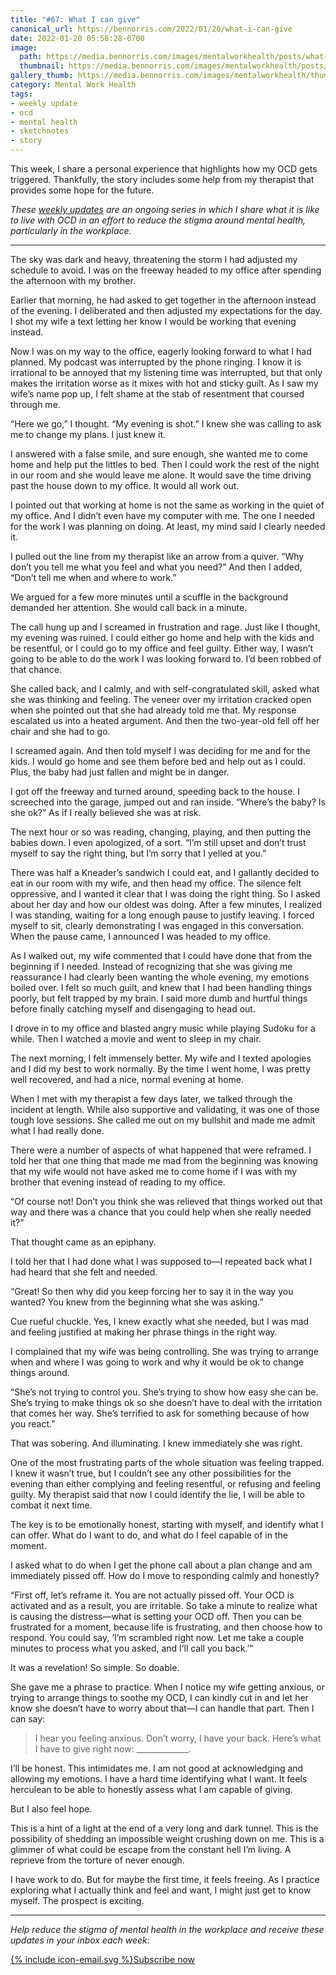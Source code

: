 ```yaml
---
title: "#67: What I can give"
canonical_url: https://bennorris.com/2022/01/20/what-i-can-give
date: 2022-01-20 05:58:28-0700
image: 
  path: https://media.bennorris.com/images/mentalworkhealth/posts/what-i-can-give.jpg
  thumbnail: https://media.bennorris.com/images/mentalworkhealth/posts/thumbnails/what-i-can-give.jpg
gallery_thumb: https://media.bennorris.com/images/mentalworkhealth/thumbs/what-i-can-give.jpg
category: Mental Work Health
tags:
- weekly update
- ocd
- mental health
- sketchnotes
- story
---
```


This week, I share a personal experience that highlights how my OCD gets triggered. Thankfully, the story includes some help from my therapist that provides some hope for the future.

_These [weekly updates](https://bennorris.com/tags/weekly-update/) are an ongoing series in which I share what it is like to live with OCD in an effort to reduce the stigma around mental health, particularly in the workplace._

***

The sky was dark and heavy, threatening the storm I had adjusted my schedule to avoid. I was on the freeway headed to my office after spending the afternoon with my brother.

Earlier that morning, he had asked to get together in the afternoon instead of the evening. I deliberated and then adjusted my expectations for the day. I shot my wife a text letting her know I would be working that evening instead.

Now I was on my way to the office, eagerly looking forward to what I had planned. My podcast was interrupted by the phone ringing. I know it is irrational to be annoyed that my listening time was interrupted, but that only makes the irritation worse as it mixes with hot and sticky guilt. As I saw my wife’s name pop up, I felt shame at the stab of resentment that coursed through me.

“Here we go,” I thought. “My evening is shot.” I knew she was calling to ask me to change my plans. I just knew it.

I answered with a false smile, and sure enough, she wanted me to come home and help put the littles to bed. Then I could work the rest of the night in our room and she would leave me alone. It would save the time driving past the house down to my office. It would all work out.

I pointed out that working at home is not the same as working in the quiet of my office. And I didn’t even have my computer with me. The one I needed for the work I was planning on doing. At least, my mind said I clearly needed it.

I pulled out the line from my therapist like an arrow from a quiver. “Why don’t you tell me what you feel and what you need?” And then I added, “Don’t tell me when and where to work.”

We argued for a few more minutes until a scuffle in the background demanded her attention. She would call back in a minute.

The call hung up and I screamed in frustration and rage. Just like I thought, my evening was ruined. I could either go home and help with the kids and be resentful, or I could go to my office and feel guilty. Either way, I wasn’t going to be able to do the work I was looking forward to. I’d been robbed of that chance.

She called back, and I calmly, and with self-congratulated skill, asked what she was thinking and feeling. The veneer over my irritation cracked open when she pointed out that she had already told me that. My response escalated us into a heated argument. And then the two-year-old fell off her chair and she had to go.

I screamed again. And then told myself I was deciding for me and for the kids. I would go home and see them before bed and help out as I could. Plus, the baby had just fallen and might be in danger.

I got off the freeway and turned around, speeding back to the house. I screeched into the garage, jumped out and ran inside. “Where’s the baby? Is she ok?” As if I really believed she was at risk.

The next hour or so was reading, changing, playing, and then putting the babies down. I even apologized, of a sort. “I’m still upset and don’t trust myself to say the right thing, but I’m sorry that I yelled at you.”

There was half a Kneader’s sandwich I could eat, and I gallantly decided to eat in our room with my wife, and then head my office. The silence felt oppressive, and I wanted it clear that I was doing the right thing. So I asked about her day and how our oldest was doing. After a few minutes, I realized I was standing, waiting for a long enough pause to justify leaving. I forced myself to sit, clearly demonstrating I was engaged in this conversation. When the pause came, I announced I was headed to my office.

As I walked out, my wife commented that I could have done that from the beginning if I needed. Instead of recognizing that she was giving me reassurance I had clearly been wanting the whole evening, my emotions boiled over. I felt so much guilt, and knew that I had been handling things poorly, but felt trapped by my brain. I said more dumb and hurtful things before finally catching myself and disengaging to head out.

I drove in to my office and blasted angry music while playing Sudoku for a while. Then I watched a movie and went to sleep in my chair.

The next morning, I felt immensely better. My wife and I texted apologies and I did my best to work normally. By the time I went home, I was pretty well recovered, and had a nice, normal evening at home.

When I met with my therapist a few days later, we talked through the incident at length. While also supportive and validating, it was one of those tough love sessions. She called me out on my bullshit and made me admit what I had really done.

There were a number of aspects of what happened that were reframed. I told her that one thing that made me mad from the beginning was knowing that my wife would not have asked me to come home if I was with my brother that evening instead of reading to my office.

“Of course not! Don’t you think she was relieved that things worked out that way and there was a chance that you could help when she really needed it?”

That thought came as an epiphany.

I told her that I had done what I was supposed to—I repeated back what I had heard that she felt and needed.

“Great! So then why did you keep forcing her to say it in the way you wanted? You knew from the beginning what she was asking.”

Cue rueful chuckle. Yes, I knew exactly what she needed, but I was mad and feeling justified at making her phrase things in the right way.

I complained that my wife was being controlling. She was trying to arrange when and where I was going to work and why it would be ok to change things around.

“She’s not trying to control you. She’s trying to show how easy she can be. She’s trying to make things ok so she doesn’t have to deal with the irritation that comes her way. She’s terrified to ask for something because of how you react.”

That was sobering. And illuminating. I knew immediately she was right.

One of the most frustrating parts of the whole situation was feeling trapped. I knew it wasn’t true, but I couldn’t see any other possibilities for the evening than either complying and feeling resentful, or refusing and feeling guilty. My therapist said that now I could identify the lie, I will be able to combat it next time.

The key is to be emotionally honest, starting with myself, and identify what I can offer. What do I want to do, and what do I feel capable of in the moment.

I asked what to do when I get the phone call about a plan change and am immediately pissed off. How do I move to responding calmly and honestly?

“First off, let’s reframe it. You are not actually pissed off. Your OCD is activated and as a result, you are irritable. So take a minute to realize what is causing the distress—what is setting your OCD off. Then you can be frustrated for a moment, because life is frustrating, and then choose how to respond. You could say, ‘I’m scrambled right now. Let me take a couple minutes to process what you asked, and I’ll call you back.’”

It was a revelation! So simple. So doable.

She gave me a phrase to practice. When I notice my wife getting anxious, or trying to arrange things to soothe my OCD, I can kindly cut in and let her know she doesn’t have to worry about that—I can handle that part. Then I can say:

> I hear you feeling anxious. Don’t worry, I have your back. Here’s what I have to give right now: _____________.

I’ll be honest. This intimidates me. I am not good at acknowledging and allowing my emotions. I have a hard time identifying what I want.  It feels herculean to be able to honestly assess what I am capable of giving.

But I also feel hope.

This is a hint of a light at the end of a very long and dark tunnel. This is the possibility of shedding an impossible weight crushing down on me. This is a glimmer of what could be escape from the constant hell I’m living. A reprieve from the torture of never enough.

I have work to do. But for maybe the first time, it feels freeing. As I practice exploring what I actually think and feel and want, I might just get to know myself. The prospect is exciting.

***

_Help reduce the stigma of mental health in the workplace and receive these updates in your inbox each week:_

<a href="https://bennorris.com/subscribe/mwh/" class="btn"><span class="icon">{% include icon-email.svg %}</span>Subscribe now</a>
